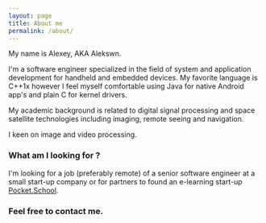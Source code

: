 ```yaml
---
layout: page
title: About me
permalink: /about/
---
```

My name is Alexey, AKA Alekswn. 

I'm a software engineer specialized in the field of system and application development for handheld and embedded
devices. My favorite language is C++1x however I feel myself comfortable using Java for native Android app's and plain C
for kernel drivers.

My academic background is related to digital signal processing and space satellite technologies including imaging,
remote seeing and navigation. 

I keen on image and video processing. 

### What am I looking for ?

I'm looking for a job (preferably remote) of a senior software engineer at a small start-up company or for partners to
found an e-learning start-up [Pocket.School](http://habla.re).

### Feel free to contact me.
